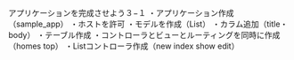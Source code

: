 アプリケーションを完成させよう３−１
・アプリケーション作成（sample_app）
・ホストを許可
・モデルを作成（List）
・カラム追加（title・body）
・テーブル作成
・コントローラとビューとルーティングを同時に作成（homes top）
・Listコントローラ作成（new index show edit）